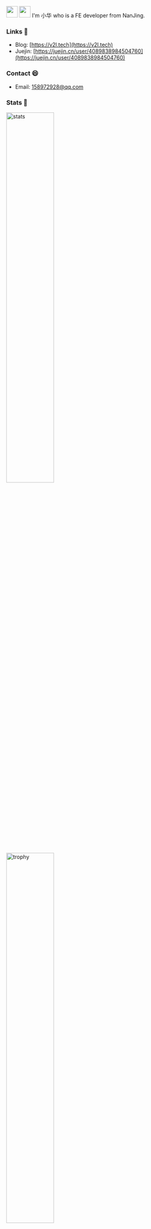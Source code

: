 <img src="https://emojis.slackmojis.com/emojis/images/1579216111/7550/pikachu_wave.gif?1579216111" width="30" /> <img src="https://emojis.slackmojis.com/emojis/images/1588315024/8823/hyperkitty.gif?1588315024" width="30" /> I'm 小华 who is a FE developer from NanJing. 


### Links 📌

- Blog: [https://v2l.tech](https://v2l.tech)
- Juejin: [https://juejin.cn/user/4089838984504760](https://juejin.cn/user/4089838984504760)


### Contact 😄

- Email: 158972928@qq.com

### Stats 🌱

<img src="https://github-readme-stats.vercel.app/api?username=xch1029&show_icons=true&hide_border=true&hide=contribs,prs" alt="stats" width="50%" />

<img src="https://github-profile-trophy.vercel.app/?username=xch1029&theme=flat&column=3&margin-w=10&title=Stars,Commit,Issues" alt="trophy" width="50%" />

![](https://visitor-badge.glitch.me/badge?page_id=xch1029)
